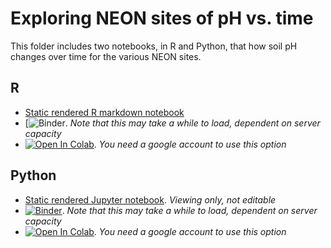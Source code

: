 # Exploring NEON sites of pH vs. time

This folder includes two notebooks, in R and Python, that how soil pH changes over time for the various NEON sites.
 
## R
- [Static rendered R markdown notebook](https://github.com/microbiomedata/notebook_hackathons/blob/rmd_dev/NEON_ph_by_time/R/NEON_data_exploration.md)
- [![Binder](https://mybinder.org/v2/gh/microbiomedata/notebook_hackathons/rmd_dev?labpath=NEON_ph_by_time%R%2FNEON_data_exploration.ipynb). _Note that this may take a while to load, dependent on server capacity_
- [![Open In Colab](https://colab.research.google.com/assets/colab-badge.svg)](https://colab.research.google.com/github/microbiomedata/notebook_hackathons/blob/rmd_dev/NEON_ph_by_time/R/NEON_data_exploration.ipynb). _You need a google account to use this option_

## Python
- [Static rendered Jupyter notebook](https://nbviewer.org/github/microbiomedata/notebook_hackathons/blob/rmd_dev/NEON_ph_by_time/python/neon_time_series_data_with_map.ipynb). _Viewing only, not editable_
- [![Binder](https://mybinder.org/badge_logo.svg)](https://mybinder.org/v2/gh/microbiomedata/notebook_hackathons/rmd_dev?labpath=NEON_ph_by_time%2Fpython%2Fneon_time_series_data_with_map.ipynb). _Note that this may take a while to load, dependent on server capacity_
- [![Open In Colab](https://colab.research.google.com/assets/colab-badge.svg)](https://colab.research.google.com/github/microbiomedata/notebook_hackathons/blob/rmd_dev/NEON_ph_by_time/python/neon_time_series_data_with_map.ipynb). _You need a google account to use this option_
